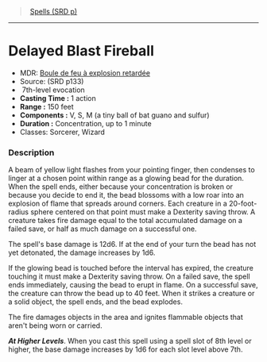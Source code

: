 ﻿---
!SpellItem
Name: Delayed Blast Fireball
AltName: '[Boule de feu à explosion retardée](hd_spells_boule_de_feu_a_explosion_retardee.md)'
Type: evocation
Level: 7
CastingTime: 1 action
Range: 150 feet
Components: V, S, M (a tiny ball of bat guano and sulfur)
Duration: Concentration, up to 1 minute
Classes: Sorcerer, Wizard
Family: SpellVO
Source: (SRD p133)
Id: spells_vo.md#delayed-blast-fireball
ParentLink: spells_vo.md#spells-srd-p
ParentName: Spells (SRD p)
NameLevel: 1
Attributes: {}
---
> [Spells (SRD p)](srd_spells.md)

---

# Delayed Blast Fireball

- MDR: [Boule de feu à explosion retardée](hd_spells_boule_de_feu_a_explosion_retardee.md)
- Source: (SRD p133)
-  7th-level evocation
- **Casting Time :** 1 action
- **Range :** 150 feet
- **Components :** V, S, M (a tiny ball of bat guano and sulfur)
- **Duration :** Concentration, up to 1 minute
- Classes: Sorcerer, Wizard

### Description

A beam of yellow light flashes from your pointing finger, then condenses to linger at a chosen point within range as a glowing bead for the duration. When the spell ends, either because your concentration is broken or because you decide to end it, the bead blossoms with a low roar into an explosion of flame that spreads around corners. Each creature in a 20-foot-radius sphere centered on that point must make a Dexterity saving throw. A creature takes fire damage equal to the total accumulated damage on a failed save, or half as much damage on a successful one.

The spell's base damage is 12d6. If at the end of your turn the bead has not yet detonated, the damage increases by 1d6.

If the glowing bead is touched before the interval has expired, the creature touching it must make a Dexterity saving throw. On a failed save, the spell ends immediately, causing the bead to erupt in flame. On a successful save, the creature can throw the bead up to 40 feet. When it strikes a creature or a solid object, the spell ends, and the bead explodes.

The fire damages objects in the area and ignites flammable objects that aren't being worn or carried.

**_At Higher Levels_**. When you cast this spell using a spell slot of 8th level or higher, the base damage increases by 1d6 for each slot level above 7th.

